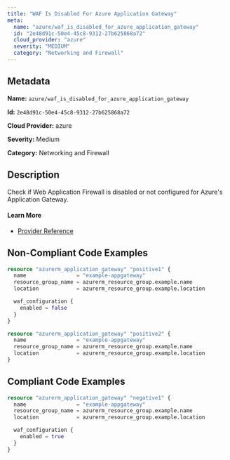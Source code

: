 ```yaml
---
title: "WAF Is Disabled For Azure Application Gateway"
meta:
  name: "azure/waf_is_disabled_for_azure_application_gateway"
  id: "2e48d91c-50e4-45c8-9312-27b625868a72"
  cloud_provider: "azure"
  severity: "MEDIUM"
  category: "Networking and Firewall"
---
```


## Metadata
**Name:** `azure/waf_is_disabled_for_azure_application_gateway`

**Id:** `2e48d91c-50e4-45c8-9312-27b625868a72`

**Cloud Provider:** azure

**Severity:** Medium

**Category:** Networking and Firewall

## Description
Check if Web Application Firewall is disabled or not configured for Azure's Application Gateway.

#### Learn More

 - [Provider Reference](https://registry.terraform.io/providers/hashicorp/azurerm/latest/docs/resources/application_gateway)

## Non-Compliant Code Examples
```terraform
resource "azurerm_application_gateway" "positive1" {
  name                = "example-appgateway"
  resource_group_name = azurerm_resource_group.example.name
  location            = azurerm_resource_group.example.location

  waf_configuration {
    enabled = false
  }
}

resource "azurerm_application_gateway" "positive2" {
  name                = "example-appgateway"
  resource_group_name = azurerm_resource_group.example.name
  location            = azurerm_resource_group.example.location
}
```

## Compliant Code Examples
```terraform
resource "azurerm_application_gateway" "negative1" {
  name                = "example-appgateway"
  resource_group_name = azurerm_resource_group.example.name
  location            = azurerm_resource_group.example.location

  waf_configuration {
    enabled = true
  }
}
```